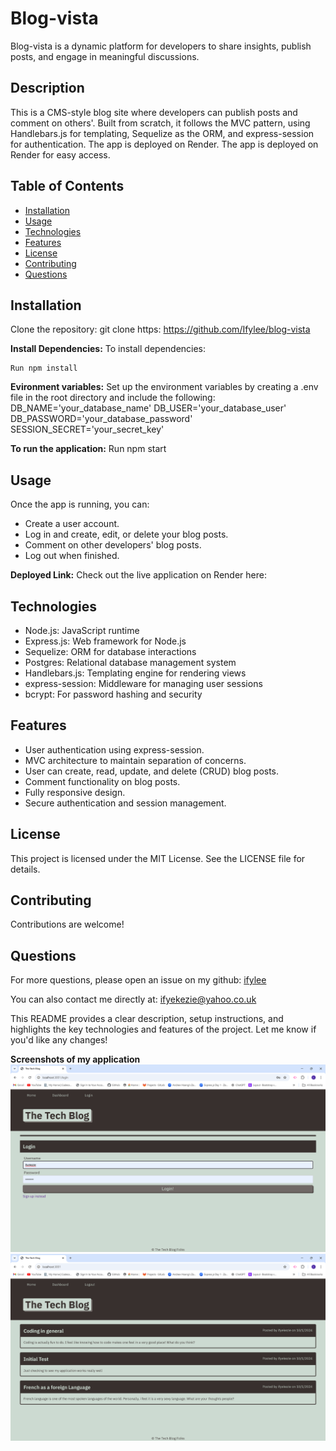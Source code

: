 # Blog-vista
Blog-vista is a dynamic platform for developers to share insights, publish posts, and engage in meaningful discussions.

## Description
This is a CMS-style blog site where developers can publish posts and comment on others'. Built from scratch, it follows the MVC pattern, using Handlebars.js for templating, Sequelize as the ORM, and express-session for authentication. The app is deployed on Render. The app is deployed on Render for easy access.

## Table of Contents
- [Installation](#installation)
- [Usage](#usage)
- [Technologies](#)
- [Features](#)
- [License](#license)
- [Contributing](#contributing)
- [Questions](#questions)



## Installation
Clone the repository: git clone https: https://github.com/Ifylee/blog-vista

**Install Dependencies:**
To install dependencies:

```
Run npm install

```
**Evironment variables:**
Set up the environment variables by creating a .env file in the root directory and include the following:
DB_NAME='your_database_name'
DB_USER='your_database_user'
DB_PASSWORD='your_database_password'
SESSION_SECRET='your_secret_key'

**To run the application:**
Run npm start

## Usage
Once the app is running, you can:

- Create a user account.
- Log in and create, edit, or delete your blog posts.
- Comment on other developers' blog posts.
- Log out when finished.

**Deployed Link:**
Check out the live application on Render here:

## Technologies
- Node.js: JavaScript runtime
- Express.js: Web framework for Node.js
- Sequelize: ORM for database interactions
- Postgres: Relational database management system
- Handlebars.js: Templating engine for rendering views
- express-session: Middleware for managing user sessions
- bcrypt: For password hashing and security

## Features
- User authentication using express-session.
- MVC architecture to maintain separation of concerns.
- User can create, read, update, and delete (CRUD) blog posts.
- Comment functionality on blog posts.
- Fully responsive design.
- Secure authentication and session management.


## License
This project is licensed under the MIT License. See the LICENSE file for details.

## Contributing
Contributions are welcome!

## Questions

  For more questions, please open an issue on my github: [ifylee](https://github.com/Ifylee/blog-vista)

  You can also contact me directly at: [ifyekezie@yahoo.co.uk](mailto:ifyekezie@yahoo.co.uk)

This README provides a clear description, setup instructions, and highlights the key technologies and features of the project. Let me know if you'd like any changes!

**Screenshots of my application**
![alt text](image-2.png)
![alt text](image.png)



